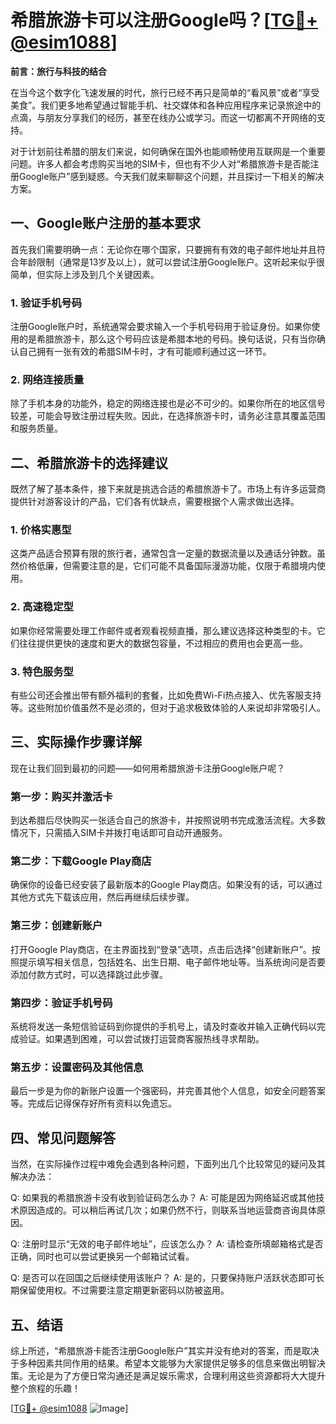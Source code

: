 # 希腊旅游卡可以注册Google吗？[[TG💪+ @esim1088](https://t.me/s/esim1088)]

**前言：旅行与科技的结合**

在当今这个数字化飞速发展的时代，旅行已经不再只是简单的“看风景”或者“享受美食”。我们更多地希望通过智能手机、社交媒体和各种应用程序来记录旅途中的点滴，与朋友分享我们的经历，甚至在线办公或学习。而这一切都离不开网络的支持。

对于计划前往希腊的朋友们来说，如何确保在国外也能顺畅使用互联网是一个重要问题。许多人都会考虑购买当地的SIM卡，但也有不少人对“希腊旅游卡是否能注册Google账户”感到疑惑。今天我们就来聊聊这个问题，并且探讨一下相关的解决方案。

## 一、Google账户注册的基本要求

首先我们需要明确一点：无论你在哪个国家，只要拥有有效的电子邮件地址并且符合年龄限制（通常是13岁及以上），就可以尝试注册Google账户。这听起来似乎很简单，但实际上涉及到几个关键因素。

### 1. 验证手机号码

注册Google账户时，系统通常会要求输入一个手机号码用于验证身份。如果你使用的是希腊旅游卡，那么这个号码应该是希腊本地的号码。换句话说，只有当你确认自己拥有一张有效的希腊SIM卡时，才有可能顺利通过这一环节。

### 2. 网络连接质量

除了手机本身的功能外，稳定的网络连接也是必不可少的。如果你所在的地区信号较差，可能会导致注册过程失败。因此，在选择旅游卡时，请务必注意其覆盖范围和服务质量。

## 二、希腊旅游卡的选择建议

既然了解了基本条件，接下来就是挑选合适的希腊旅游卡了。市场上有许多运营商提供针对游客设计的产品，它们各有优缺点，需要根据个人需求做出选择。

### 1. 价格实惠型

这类产品适合预算有限的旅行者，通常包含一定量的数据流量以及通话分钟数。虽然价格低廉，但需要注意的是，它们可能不具备国际漫游功能，仅限于希腊境内使用。

### 2. 高速稳定型

如果你经常需要处理工作邮件或者观看视频直播，那么建议选择这种类型的卡。它们往往提供更快的速度和更大的数据包容量，不过相应的费用也会更高一些。

### 3. 特色服务型

有些公司还会推出带有额外福利的套餐，比如免费Wi-Fi热点接入、优先客服支持等。这些附加价值虽然不是必须的，但对于追求极致体验的人来说却非常吸引人。

## 三、实际操作步骤详解

现在让我们回到最初的问题——如何用希腊旅游卡注册Google账户呢？

### 第一步：购买并激活卡

到达希腊后尽快购买一张适合自己的旅游卡，并按照说明书完成激活流程。大多数情况下，只需插入SIM卡并拨打电话即可自动开通服务。

### 第二步：下载Google Play商店

确保你的设备已经安装了最新版本的Google Play商店。如果没有的话，可以通过其他方式先下载该应用，然后再继续后续步骤。

### 第三步：创建新账户

打开Google Play商店，在主界面找到“登录”选项，点击后选择“创建新账户”。按照提示填写相关信息，包括姓名、出生日期、电子邮件地址等。当系统询问是否要添加付款方式时，可以选择跳过此步骤。

### 第四步：验证手机号码

系统将发送一条短信验证码到你提供的手机号上，请及时查收并输入正确代码以完成验证。如果遇到困难，可以尝试拨打运营商客服热线寻求帮助。

### 第五步：设置密码及其他信息

最后一步是为你的新账户设置一个强密码，并完善其他个人信息，如安全问题答案等。完成后记得保存好所有资料以免遗忘。

## 四、常见问题解答

当然，在实际操作过程中难免会遇到各种问题，下面列出几个比较常见的疑问及其解决办法：

Q: 如果我的希腊旅游卡没有收到验证码怎么办？
A: 可能是因为网络延迟或其他技术原因造成的。可以稍后再试几次；如果仍然不行，则联系当地运营商咨询具体原因。

Q: 注册时显示“无效的电子邮件地址”，应该怎么办？
A: 请检查所填邮箱格式是否正确，同时也可以尝试更换另一个邮箱试试看。

Q: 是否可以在回国之后继续使用该账户？
A: 是的，只要保持账户活跃状态即可长期保留使用权。不过需要注意定期更新密码以防被盗用。

## 五、结语

综上所述，“希腊旅游卡能否注册Google账户”其实并没有绝对的答案，而是取决于多种因素共同作用的结果。希望本文能够为大家提供足够多的信息来做出明智决策。无论是为了方便日常沟通还是满足娱乐需求，合理利用这些资源都将大大提升整个旅程的乐趣！

[[TG💪+ @esim1088](https://t.me/s/esim1088) ![Image](https://i.postimg.cc/4NQfJmqS/Snipaste-2025-05-13-00-14-12.png)]